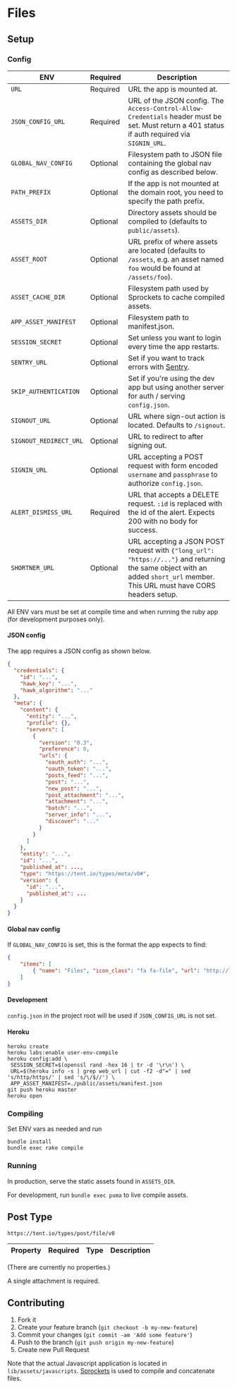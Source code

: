 # Files

## Setup

### Config

ENV                    | Required | Description
---------------------- | -------- | -----------
`URL`                  | Required | URL the app is mounted at.
`JSON_CONFIG_URL`      | Required | URL of the JSON config. The `Access-Control-Allow-Credentials` header must be set. Must return a 401 status if auth required via `SIGNIN_URL`.
`GLOBAL_NAV_CONFIG`    | Optional | Filesystem path to JSON file containing the global nav config as described below.
`PATH_PREFIX`          | Optional | If the app is not mounted at the domain root, you need to specify the path prefix.
`ASSETS_DIR`           | Optional | Directory assets should be compiled to (defaults to `public/assets`).
`ASSET_ROOT`           | Optional | URL prefix of where assets are located (defaults to `/assets`, e.g. an asset named `foo` would be found at `/assets/foo`).
`ASSET_CACHE_DIR`      | Optional | Filesystem path used by Sprockets to cache compiled assets.
`APP_ASSET_MANIFEST`   | Optional | Filesystem path to manifest.json.
`SESSION_SECRET`       | Optional | Set unless you want to login every time the app restarts.
`SENTRY_URL`           | Optional | Set if you want to track errors with [Sentry](https://www.getsentry.com).
`SKIP_AUTHENTICATION`  | Optional | Set if you're using the dev app but using another server for auth / serving `config.json`.
`SIGNOUT_URL`          | Optional | URL where sign-out action is located. Defaults to `/signout`.
`SIGNOUT_REDIRECT_URL` | Optional | URL to redirect to after signing out.
`SIGNIN_URL`           | Optional | URL accepting a POST request with form encoded `username` and `passphrase` to authorize `config.json`.
`ALERT_DISMISS_URL`    | Required | URL that accepts a DELETE request. `:id` is replaced with the id of the alert. Expects 200 with no body for success.
`SHORTNER_URL`         | Optional | URL accepting a JSON POST request with `{"long_url": "https://..."}` and returning the same object with an added `short_url` member. This URL must have CORS headers setup.

All ENV vars must be set at compile time and when running the ruby app (for development purposes only).

#### JSON config

The app requires a JSON config as shown below.

```json
{
  "credentials": {
    "id": "...",
    "hawk_key": "...",
    "hawk_algorithm": "..."
  },
  "meta": {
    "content": {
      "entity": "...",
      "profile": {},
      "servers": [
        {
          "version": "0.3",
          "preference": 0,
          "urls": {
            "oauth_auth": "...",
            "oauth_token": "...",
            "posts_feed": "...",
            "post": "...",
            "new_post": "...",
            "post_attachment": "...",
            "attachment": "...",
            "batch": "...",
            "server_info": "...",
            "discover": "..."
          }
        }
      ]
    },
    "entity": "...",
    "id": "...",
    "published_at": ...,
    "type": "https://tent.io/types/meta/v0#",
    "version": {
      "id": "...",
      "published_at": ...
    }
  }
}
```

#### Global nav config

If `GLOBAL_NAV_CONFIG` is set, this is the format the app expects to find:

```json
{
	"items": [
		{ "name": "Files", "icon_class": "fa fa-file", "url": "http://localhost:9292", "selected": true }
	]
}
```

#### Development

`config.json` in the project root will be used if `JSON_CONFIG_URL` is not set.

#### Heroku

```
heroku create
heroku labs:enable user-env-compile
heroku config:add \
 SESSION_SECRET=$(openssl rand -hex 16 | tr -d '\r\n') \
 URL=$(heroku info -s | grep web_url | cut -f2 -d"=" | sed 's/http/https/' | sed 's/\/$//') \
 APP_ASSET_MANIFEST=./public/assets/manifest.json
git push heroku master
heroku open
```

### Compiling

Set ENV vars as needed and run

```
bundle install
bundle exec rake compile
```

### Running

In production, serve the static assets found in `ASSETS_DIR`.

For development, run `bundle exec puma` to live compile assets.

## Post Type

`https://tent.io/types/post/file/v0`

Property | Required | Type   | Description
-------- | -------- | ------ | -----------

(There are currently no properties.)

A single attachment is required.

## Contributing

1. Fork it
2. Create your feature branch (`git checkout -b my-new-feature`)
3. Commit your changes (`git commit -am 'Add some feature'`)
4. Push to the branch (`git push origin my-new-feature`)
5. Create new Pull Request

Note that the actual Javascript application is located in `lib/assets/javascripts`. [Sprockets](https://github.com/sstephenson/sprockets) is used to compile and concatenate files.
